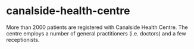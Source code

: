 # canalside-health-centre
More than 2000 patients are registered with Canalside Health Centre. The centre employs a number of general practitioners (i.e. doctors) and a few receptionists. 
